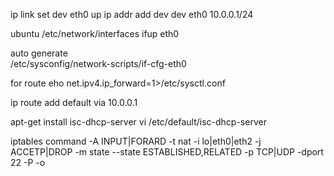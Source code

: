

ip link set dev eth0 up
ip addr add dev dev eth0 10.0.0.1/24

ubuntu 
/etc/network/interfaces
ifup eth0

auto generate  
/etc/sysconfig/network-scripts/if-cfg-eth0


for route 
eho net.ipv4.ip_forward=1>/etc/sysctl.conf

ip route add default  via 10.0.0.1


apt-get install isc-dhcp-server
vi /etc/default/isc-dhcp-server

iptables  command 
-A  INPUT|FORARD
-t nat
-i lo|eth0|eth2
-j ACCETP|DROP
-m state  --state  ESTABLISHED,RELATED
-p TCP|UDP  -dport 22
-P
-o
